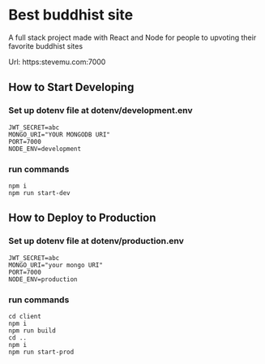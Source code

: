 # Best buddhist site

A full stack project made with React and Node for people to upvoting their favorite buddhist sites

Url: https:stevemu.com:7000

## How to Start Developing

### Set up dotenv file at dotenv/development.env

```
JWT_SECRET=abc
MONGO_URI="YOUR MONGODB URI"
PORT=7000
NODE_ENV=development
```

### run commands
```
npm i
npm run start-dev
```

## How to Deploy to Production

### Set up dotenv file at dotenv/production.env
```
JWT_SECRET=abc
MONGO_URI="your mongo URI"
PORT=7000
NODE_ENV=production
```

### run commands
```
cd client
npm i
npm run build
cd ..
npm i
npm run start-prod
```
